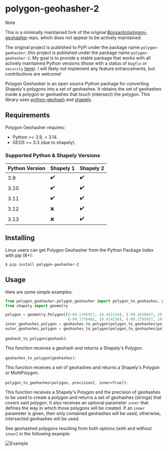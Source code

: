 # polygon-geohasher-2

> [!NOTE]
> This is a minimally maintained fork of the original
> [Bonsanto/polygon-geohasher](https://github.com/Bonsanto/polygon-geohasher) repo, which does not appear to be
> actively maintained.
>
> The original project is published to PyPi under the package name `polygon-geohasher`; *this* project is published
> under the package name `polygon-geohasher-2`. My goal is to provide a stable package that works with all actively
> maintained Python versions (those with a status of `bugfix` or `security`
> [here](https://devguide.python.org/versions/)). I will likely *not* implement any feature enhancements, but
> contributions are welcome!


Polygon Geohasher is an open source Python package for converting Shapely's
polygons into a set of geohashes. It obtains the set of geohashes
inside a polygon or geohashes that touch (intersect) the polygon. This library uses
    [python-geohash](https://pypi.python.org/pypi/Geohash/) and
[shapely](http://toblerity.org/shapely/).


## Requirements
Polygon Geohasher requires:

- Python >= 3.9, < 3.14.
- GEOS >= 3.3 (due to shapely).

### Supported Python & Shapely Versions

| Python Version | Shapely 1          | Shapely 2          |
|----------------|--------------------|--------------------|
| 3.9            | :heavy_check_mark: | :heavy_check_mark: |
| 3.10           | :heavy_check_mark: | :heavy_check_mark: |
| 3.11           | :heavy_check_mark: | :heavy_check_mark: |
| 3.12           | :x:                | :heavy_check_mark: |
| 3.13           | :x:                | :heavy_check_mark: |

## Installing
Linux users can get Polygon Geohasher from the Python Package Index with
pip (8+):

`$ pip install polygon-geohasher-2`

## Usage
Here are some simple examples:

```python
from polygon_geohasher.polygon_geohasher import polygon_to_geohashes, geohashes_to_polygon
from shapely import geometry

polygon = geometry.Polygon([(-99.1795917, 19.432134), (-99.1656847, 19.429034),
                            (-99.1776492, 19.414236), (-99.1795917, 19.432134)])
inner_geohashes_polygon = geohashes_to_polygon(polygon_to_geohashes(polygon, 7))
outer_geohashes_polygon = geohashes_to_polygon(polygon_to_geohashes(polygon, 7, False))
```


`geohash_to_polygon(geohash)`:

This function receives a geohash and returns a Shapely's Polygon.

`geohashes_to_polygon(geohashes)`:

This function receives a set of geohashes and returns a Shapely's Polygon or MultiPolygon.


`polygon_to_geohashes(polygon, precision[, inner=True])`:

This function receives a Shapely's Polygon and the precision of geohashes 
to be used to create a polygon and returns a set of geohashes
(strings) that covers said polygon. It also receives an optional
parameter `inner` that defines the way in which those polygons will be created.
If an `inner` parameter is given, then only contained geohashes will be used; otherwise, 
intersected geohashes will be used.

See geohashed polygons resulting from both options (with and without `inner`) in the 
following example:

![Example](./docs/images/geohashed-polygon-1.jpg)

